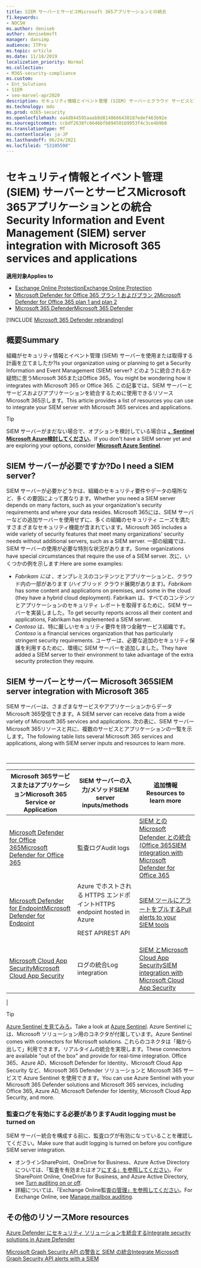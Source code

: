 ```yaml
---
title: SIEM サーバーとサービスMicrosoft 365アプリケーションとの統合
f1.keywords:
- NOCSH
ms.author: deniseb
author: denisebmsft
manager: dansimp
audience: ITPro
ms.topic: article
ms.date: 11/18/2019
localization_priority: Normal
ms.collection:
- M365-security-compliance
ms.custom:
- Ent_Solutions
- SIEM
- seo-marvel-apr2020
description: セキュリティ情報とイベント管理 (SIEM) サーバーとクラウド サービスとアプリケーションMicrosoft 365概要を確認する
ms.technology: mdo
ms.prod: m365-security
ms.openlocfilehash: ea4d844595aaab8d8148666430187edef463b92e
ms.sourcegitcommit: ccbdf2638fc6646bfb89450169953f4c3ce4b9b0
ms.translationtype: MT
ms.contentlocale: ja-JP
ms.lasthandoff: 06/24/2021
ms.locfileid: "53105598"
---
```

# <a name="security-information-and-event-management-siem-server-integration-with-microsoft-365-services-and-applications"></a><span data-ttu-id="e591e-103">セキュリティ情報とイベント管理 (SIEM) サーバーとサービスMicrosoft 365アプリケーションとの統合</span><span class="sxs-lookup"><span data-stu-id="e591e-103">Security Information and Event Management (SIEM) server integration with Microsoft 365 services and applications</span></span>

<span data-ttu-id="e591e-104">**適用対象**</span><span class="sxs-lookup"><span data-stu-id="e591e-104">**Applies to**</span></span>
- [<span data-ttu-id="e591e-105">Exchange Online Protection</span><span class="sxs-lookup"><span data-stu-id="e591e-105">Exchange Online Protection</span></span>](exchange-online-protection-overview.md)
- [<span data-ttu-id="e591e-106">Microsoft Defender for Office 365 プラン 1 およびプラン 2</span><span class="sxs-lookup"><span data-stu-id="e591e-106">Microsoft Defender for Office 365 plan 1 and plan 2</span></span>](defender-for-office-365.md)
- [<span data-ttu-id="e591e-107">Microsoft 365 Defender</span><span class="sxs-lookup"><span data-stu-id="e591e-107">Microsoft 365 Defender</span></span>](../defender/microsoft-365-defender.md)

[!INCLUDE [Microsoft 365 Defender rebranding](../includes/microsoft-defender-for-office.md)]

## <a name="summary"></a><span data-ttu-id="e591e-108">概要</span><span class="sxs-lookup"><span data-stu-id="e591e-108">Summary</span></span>

<span data-ttu-id="e591e-109">組織がセキュリティ情報とイベント管理 (SIEM) サーバーを使用または取得する計画を立てましたか?</span><span class="sxs-lookup"><span data-stu-id="e591e-109">Is your organization using or planning to get a Security Information and Event Management (SIEM) server?</span></span> <span data-ttu-id="e591e-110">どのように統合されるか疑問に思うMicrosoft 365またはOffice 365。</span><span class="sxs-lookup"><span data-stu-id="e591e-110">You might be wondering how it integrates with Microsoft 365 or Office 365.</span></span> <span data-ttu-id="e591e-111">この記事では、SIEM サーバーとサービスおよびアプリケーションを統合するために使用できるリソースMicrosoft 365示します。</span><span class="sxs-lookup"><span data-stu-id="e591e-111">This article provides a list of resources you can use to integrate your SIEM server with Microsoft 365 services and applications.</span></span>

> [!TIP]
> <span data-ttu-id="e591e-112">SIEM サーバーがまだない場合で、オプションを検討している場合は **[、Sentinel Microsoft Azure検討してください](/azure/sentinel/overview)**。</span><span class="sxs-lookup"><span data-stu-id="e591e-112">If you don't have a SIEM server yet and are exploring your options, consider **[Microsoft Azure Sentinel](/azure/sentinel/overview)**.</span></span>

## <a name="do-i-need-a-siem-server"></a><span data-ttu-id="e591e-113">SIEM サーバーが必要ですか?</span><span class="sxs-lookup"><span data-stu-id="e591e-113">Do I need a SIEM server?</span></span>

<span data-ttu-id="e591e-114">SIEM サーバーが必要かどうかは、組織のセキュリティ要件やデータの場所など、多くの要因によって異なります。</span><span class="sxs-lookup"><span data-stu-id="e591e-114">Whether you need a SIEM server depends on many factors, such as your organization's security requirements and where your data resides.</span></span> <span data-ttu-id="e591e-115">Microsoft 365には、SIEM サーバーなどの追加サーバーを使用せずに、多くの組織のセキュリティ ニーズを満たすさまざまなセキュリティ機能が含まれています。</span><span class="sxs-lookup"><span data-stu-id="e591e-115">Microsoft 365 includes a wide variety of security features that meet many organizations' security needs without additional servers, such as a SIEM server.</span></span> <span data-ttu-id="e591e-116">一部の組織では、SIEM サーバーの使用が必要な特別な状況があります。</span><span class="sxs-lookup"><span data-stu-id="e591e-116">Some organizations have special circumstances that require the use of a SIEM server.</span></span> <span data-ttu-id="e591e-117">次に、いくつかの例を示します:</span><span class="sxs-lookup"><span data-stu-id="e591e-117">Here are some examples:</span></span>

- <span data-ttu-id="e591e-118">*Fabrikam には* 、オンプレミスのコンテンツとアプリケーションと、クラウド内の一部があります (ハイブリッド クラウド展開があります)。</span><span class="sxs-lookup"><span data-stu-id="e591e-118">*Fabrikam* has some content and applications on premises, and some in the cloud (they have a hybrid cloud deployment).</span></span> <span data-ttu-id="e591e-119">Fabrikam は、すべてのコンテンツとアプリケーションのセキュリティ レポートを取得するために、SIEM サーバーを実装しました。</span><span class="sxs-lookup"><span data-stu-id="e591e-119">To get security reports across all their content and applications, Fabrikam has implemented a SIEM server.</span></span>
- <span data-ttu-id="e591e-120">*Contoso* は、特に厳しいセキュリティ要件を持つ金融サービス組織です。</span><span class="sxs-lookup"><span data-stu-id="e591e-120">*Contoso* is a financial services organization that has particularly stringent security requirements.</span></span> <span data-ttu-id="e591e-121">ユーザーは、必要な追加のセキュリティ保護を利用するために、環境に SIEM サーバーを追加しました。</span><span class="sxs-lookup"><span data-stu-id="e591e-121">They have added a SIEM server to their environment to take advantage of the extra security protection they require.</span></span>

## <a name="siem-server-integration-with-microsoft-365"></a><span data-ttu-id="e591e-122">SIEM サーバーとサーバー Microsoft 365</span><span class="sxs-lookup"><span data-stu-id="e591e-122">SIEM server integration with Microsoft 365</span></span>

<span data-ttu-id="e591e-123">SIEM サーバーは、さまざまなサービスやアプリケーションからデータMicrosoft 365受信できます。</span><span class="sxs-lookup"><span data-stu-id="e591e-123">A SIEM server can receive data from a wide variety of Microsoft 365 services and applications.</span></span> <span data-ttu-id="e591e-124">次の表に、SIEM サーバー Microsoft 365リソースと共に、複数のサービスとアプリケーションの一覧を示します。</span><span class="sxs-lookup"><span data-stu-id="e591e-124">The following table lists several Microsoft 365 services and applications, along with SIEM server inputs and resources to learn more.</span></span>

<br>

****

|<span data-ttu-id="e591e-125">Microsoft 365サービスまたはアプリケーション</span><span class="sxs-lookup"><span data-stu-id="e591e-125">Microsoft 365 Service or Application</span></span>|<span data-ttu-id="e591e-126">SIEM サーバーの入力/メソッド</span><span class="sxs-lookup"><span data-stu-id="e591e-126">SIEM server inputs/methods</span></span>|<span data-ttu-id="e591e-127">追加情報</span><span class="sxs-lookup"><span data-stu-id="e591e-127">Resources to learn more</span></span>|
|---|---|---|
|[<span data-ttu-id="e591e-128">Microsoft Defender for Office 365</span><span class="sxs-lookup"><span data-stu-id="e591e-128">Microsoft Defender for Office 365</span></span>](defender-for-office-365.md)|<span data-ttu-id="e591e-129">監査ログ</span><span class="sxs-lookup"><span data-stu-id="e591e-129">Audit logs</span></span>|[<span data-ttu-id="e591e-130">SIEM との Microsoft Defender との統合 (Office 365</span><span class="sxs-lookup"><span data-stu-id="e591e-130">SIEM integration with Microsoft Defender for Office 365</span></span>](siem-integration-with-office-365-ti.md)|
|[<span data-ttu-id="e591e-131">Microsoft Defender for Endpoint</span><span class="sxs-lookup"><span data-stu-id="e591e-131">Microsoft Defender for Endpoint</span></span>](/windows/security/threat-protection/)|<span data-ttu-id="e591e-132">Azure でホストされる HTTPS エンドポイント</span><span class="sxs-lookup"><span data-stu-id="e591e-132">HTTPS endpoint hosted in Azure</span></span> <p> <span data-ttu-id="e591e-133">REST API</span><span class="sxs-lookup"><span data-stu-id="e591e-133">REST API</span></span>|[<span data-ttu-id="e591e-134">SIEM ツールにアラートをプルする</span><span class="sxs-lookup"><span data-stu-id="e591e-134">Pull alerts to your SIEM tools</span></span>](../defender-endpoint/configure-siem.md)|
|[<span data-ttu-id="e591e-135">Microsoft Cloud App Security</span><span class="sxs-lookup"><span data-stu-id="e591e-135">Microsoft Cloud App Security</span></span>](/cloud-app-security/what-is-cloud-app-security)|<span data-ttu-id="e591e-136">ログの統合</span><span class="sxs-lookup"><span data-stu-id="e591e-136">Log integration</span></span>|[<span data-ttu-id="e591e-137">SIEM とMicrosoft Cloud App Security</span><span class="sxs-lookup"><span data-stu-id="e591e-137">SIEM integration with Microsoft Cloud App Security</span></span>](/cloud-app-security/siem)|
|

> [!TIP]
> <span data-ttu-id="e591e-138">[Azure Sentinel を見てみろ](/azure/sentinel/overview)。</span><span class="sxs-lookup"><span data-stu-id="e591e-138">Take a look at [Azure Sentinel](/azure/sentinel/overview).</span></span> <span data-ttu-id="e591e-139">Azure Sentinel には、Microsoft ソリューション用のコネクタが付属しています。</span><span class="sxs-lookup"><span data-stu-id="e591e-139">Azure Sentinel comes with connectors for Microsoft solutions.</span></span> <span data-ttu-id="e591e-140">これらのコネクタは「箱から出して」利用できます。リアルタイムの統合を実現します。</span><span class="sxs-lookup"><span data-stu-id="e591e-140">These connectors are available "out of the box" and provide for real-time integration.</span></span> <span data-ttu-id="e591e-141">Office 365、Azure AD、Microsoft Defender for Identity、Microsoft Cloud App Security など、Microsoft 365 Defender ソリューションと Microsoft 365 サービスで Azure Sentinel を使用できます。</span><span class="sxs-lookup"><span data-stu-id="e591e-141">You can use Azure Sentinel with your Microsoft 365 Defender solutions and Microsoft 365 services, including Office 365, Azure AD, Microsoft Defender for Identity, Microsoft Cloud App Security, and more.</span></span>

### <a name="audit-logging-must-be-turned-on"></a><span data-ttu-id="e591e-142">監査ログを有効にする必要があります</span><span class="sxs-lookup"><span data-stu-id="e591e-142">Audit logging must be turned on</span></span>

<span data-ttu-id="e591e-143">SIEM サーバー統合を構成する前に、監査ログが有効になっていることを確認してください。</span><span class="sxs-lookup"><span data-stu-id="e591e-143">Make sure that audit logging is turned on before you configure SIEM server integration.</span></span>

- <span data-ttu-id="e591e-144">オンラインSharePoint、OneDrive for Business、Azure Active Directoryについては、「監査を有効またはオフ[にする」を参照してください](../../compliance/turn-audit-log-search-on-or-off.md)。</span><span class="sxs-lookup"><span data-stu-id="e591e-144">For SharePoint Online, OneDrive for Business, and Azure Active Directory, see [Turn auditing on or off](../../compliance/turn-audit-log-search-on-or-off.md).</span></span>
- <span data-ttu-id="e591e-145">詳細については、「Exchange Online監査[の管理」を参照してください](../../compliance/enable-mailbox-auditing.md)。</span><span class="sxs-lookup"><span data-stu-id="e591e-145">For Exchange Online, see [Manage mailbox auditing](../../compliance/enable-mailbox-auditing.md).</span></span>

## <a name="more-resources"></a><span data-ttu-id="e591e-146">その他のリソース</span><span class="sxs-lookup"><span data-stu-id="e591e-146">More resources</span></span>

[<span data-ttu-id="e591e-147">Azure Defender にセキュリティ ソリューションを統合する</span><span class="sxs-lookup"><span data-stu-id="e591e-147">Integrate security solutions in Azure Defender</span></span>](/azure/security-center/security-center-partner-integration#exporting-data-to-a-siem)

[<span data-ttu-id="e591e-148">Microsoft Graph Security API の警告と SIEM の統合</span><span class="sxs-lookup"><span data-stu-id="e591e-148">Integrate Microsoft Graph Security API alerts with a SIEM</span></span>](/graph/security-integration)
